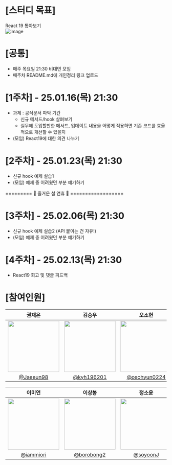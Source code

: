 # [스터디 목표]
React 19 톺아보기    
![image](https://github.com/user-attachments/assets/1dc4e31e-cf37-4b95-8446-940baddc2c8b)

# [공통]
- 매주 목요일 21:30 비대면 모임
- 매주차 README.md에 개인정리 링크 업로드

# [1주차] - 25.01.16(목) 21:30
- 과제 : 공식문서 파악 기간
  - 신규 메서드/hook 살펴보기
  - 실무에 도입할만한 메서드, 업데이트 내용을 어떻게 적용하면 기존 코드를 효율적으로 개선할 수 있을지
- (모임) React19에 대한 의견 나누기

# [2주차] - 25.01.23(목) 21:30
- 신규 hook 예제 실습1
- (모임) 예제 중 어려웠던 부분 얘기하기

========= 🎉 즐거운 설 연휴 🎉 ==================

# [3주차] - 25.02.06(목) 21:30
- 신규 hook 예제 실습2 (API 붙이는 건 자유!)
- (모임) 예제 중 어려웠던 부분 얘기하기

# [4주차] - 25.02.13(목) 21:30
- React19 회고 및 댓글 피드백

# [참여인원]
|권재은|김승우|오소현|
|:---:|:---:|:---:|
|<img width="160px" src="https://avatars.githubusercontent.com/u/58484758?v=4" />| <img width="160px" src="https://avatars.githubusercontent.com/u/53055051?v=4" /> |<img width="160px" src="https://avatars.githubusercontent.com/u/53892427?v=4" />|
|[@Jaeeun98](https://github.com/Jaeeun98)|[@kyh196201](https://github.com/kyh196201)|[@osohyun0224](https://github.com/osohyun0224)|

|이미연|이상봉|정소윤|황태영|    
|:---:|:---:|:---:|:---:|
| <img width="160px" src="https://avatars.githubusercontent.com/u/46439995?v=4" /> |<img width="160px" src="https://avatars.githubusercontent.com/u/69666944?v=4" />| <img width="160px" src="https://avatars.githubusercontent.com/u/96245651?v=4" />|<img width="160px" src="https://avatars.githubusercontent.com/u/89963995?v=4" />|
|[@iammiori](https://github.com/iammiori)|[@borobong2](https://github.com/borobong2)|[@soyoonJ](https://github.com/soyoonJ)|[@hty0525](https://github.com/hty0525)|
